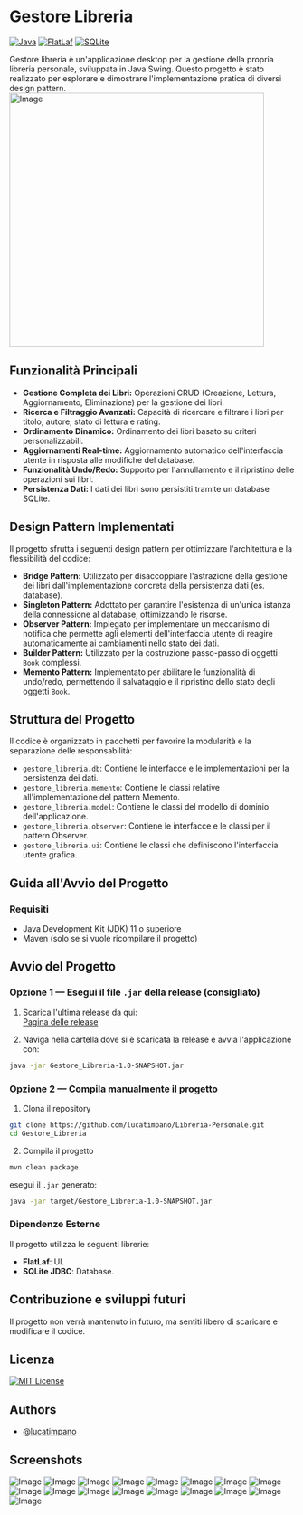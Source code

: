 # Gestore Libreria


[![Java](https://img.shields.io/badge/Java-11%2B-blue.svg?logo=openjdk)](https://www.java.com/)
[![FlatLaf](https://img.shields.io/badge/UI-FlatLaf-orange.svg?logo=java)](https://www.formdev.com/flatlaf/)
[![SQLite](https://img.shields.io/badge/Database-SQLite-green.svg?logo=sqlite)](https://www.sqlite.org/index.html)

Gestore libreria è un'applicazione desktop per la gestione della propria libreria personale, sviluppata in Java Swing. Questo progetto è stato realizzato per esplorare e dimostrare l'implementazione pratica di diversi design pattern.
<img src="https://github.com/user-attachments/assets/36f670ff-41b7-4519-aa5e-d1714385fb76" alt="Image" width="450"/>
## Funzionalità Principali

* **Gestione Completa dei Libri:** Operazioni CRUD (Creazione, Lettura, Aggiornamento, Eliminazione) per la gestione dei libri.
* **Ricerca e Filtraggio Avanzati:** Capacità di ricercare e filtrare i libri per titolo, autore, stato di lettura e rating.
* **Ordinamento Dinamico:** Ordinamento dei libri basato su criteri personalizzabili.
* **Aggiornamenti Real-time:** Aggiornamento automatico dell'interfaccia utente in risposta alle modifiche del database.
* **Funzionalità Undo/Redo:** Supporto per l'annullamento e il ripristino delle operazioni sui libri.
* **Persistenza Dati:** I dati dei libri sono persistiti tramite un database SQLite.

## Design Pattern Implementati

Il progetto sfrutta i seguenti design pattern per ottimizzare l'architettura e la flessibilità del codice:

* **Bridge Pattern:** Utilizzato per disaccoppiare l'astrazione della gestione dei libri dall'implementazione concreta della persistenza dati (es. database).
* **Singleton Pattern:** Adottato per garantire l'esistenza di un'unica istanza della connessione al database, ottimizzando le risorse.
* **Observer Pattern:** Impiegato per implementare un meccanismo di notifica che permette agli elementi dell'interfaccia utente di reagire automaticamente ai cambiamenti nello stato dei dati.
* **Builder Pattern:** Utilizzato per la costruzione passo-passo di oggetti `Book` complessi.
* **Memento Pattern:** Implementato per abilitare le funzionalità di undo/redo, permettendo il salvataggio e il ripristino dello stato degli oggetti `Book`.

## Struttura del Progetto

Il codice è organizzato in pacchetti per favorire la modularità e la separazione delle responsabilità:

* `gestore_libreria.db`: Contiene le interfacce e le implementazioni per la persistenza dei dati.
* `gestore_libreria.memento`: Contiene le classi relative all'implementazione del pattern Memento.
* `gestore_libreria.model`: Contiene le classi del modello di dominio dell'applicazione.
* `gestore_libreria.observer`: Contiene le interfacce e le classi per il pattern Observer.
* `gestore_libreria.ui`: Contiene le classi che definiscono l'interfaccia utente grafica.

## Guida all'Avvio del Progetto

### Requisiti

- Java Development Kit (JDK) 11 o superiore
- Maven (solo se si vuole ricompilare il progetto)

## Avvio del Progetto

### Opzione 1 — Esegui il file `.jar` della release (consigliato)

1. Scarica l'ultima release da qui:  
   [Pagina delle release](https://github.com/lucatimpano/Libreria-Personale/releases/tag/1.0.0)

2. Naviga nella cartella dove si è scaricata la release e avvia l'applicazione con:

```bash
java -jar Gestore_Libreria-1.0-SNAPSHOT.jar
```

### Opzione 2 — Compila manualmente il progetto
1. Clona il repository
```bash
git clone https://github.com/lucatimpano/Libreria-Personale.git
cd Gestore_Libreria
```
2. Compila il progetto
```bash
mvn clean package
```

esegui il `.jar` generato:
```bash
java -jar target/Gestore_Libreria-1.0-SNAPSHOT.jar
```


### Dipendenze Esterne

Il progetto utilizza le seguenti librerie:
* **FlatLaf**: UI.
* **SQLite JDBC**: Database.



## Contribuzione e sviluppi futuri

Il progetto non verrà mantenuto in futuro, ma sentiti libero di scaricare e modificare il codice.

## Licenza
[![MIT License](https://img.shields.io/badge/License-MIT-green.svg)](https://choosealicense.com/licenses/mit/)


## Authors

- [@lucatimpano](https://github.com/lucatimpano)


## Screenshots

![Image](https://github.com/user-attachments/assets/36f670ff-41b7-4519-aa5e-d1714385fb76)
![Image](https://github.com/user-attachments/assets/d232a937-edcd-4575-a2c6-7f24b33d723d)
![Image](https://github.com/user-attachments/assets/f78677b6-4eda-4cbe-bbf9-09f8b30fc634)
![Image](https://github.com/user-attachments/assets/2a38194e-c006-4b5b-8f71-78f7497a8344)
![Image](https://github.com/user-attachments/assets/d1028149-508c-48a8-bef9-7761e559fee0)
![Image](https://github.com/user-attachments/assets/6e3449cf-ca60-4d23-ad72-fce3813a73db)
![Image](https://github.com/user-attachments/assets/d135d445-d317-4629-8e7e-c95ada84ee4f)
![Image](https://github.com/user-attachments/assets/41a9a030-6f6d-4a87-a323-cec35faa0007)
![Image](https://github.com/user-attachments/assets/1987f584-fe25-45c7-8868-bbd21c7dff06)
![Image](https://github.com/user-attachments/assets/10841303-354b-46bd-8cc7-f31a883c230b)
![Image](https://github.com/user-attachments/assets/bdb35db4-e047-46aa-9a79-04a4b13de858)
![Image](https://github.com/user-attachments/assets/ee426557-728e-4cc9-868f-15c4d4f6edc5)
![Image](https://github.com/user-attachments/assets/4db73b07-febe-4409-ac2a-05b3473c05cb)
![Image](https://github.com/user-attachments/assets/19e5e6d3-1893-4031-9352-88a165f66018)
![Image](https://github.com/user-attachments/assets/971d6cd6-ae86-432f-89ba-4233778cfbd3)
![Image](https://github.com/user-attachments/assets/43bb74ad-0ca1-46f8-a551-7244743441c1)
![Image](https://github.com/user-attachments/assets/009e4691-6767-4b0e-abda-8b882e2d9ff2)

